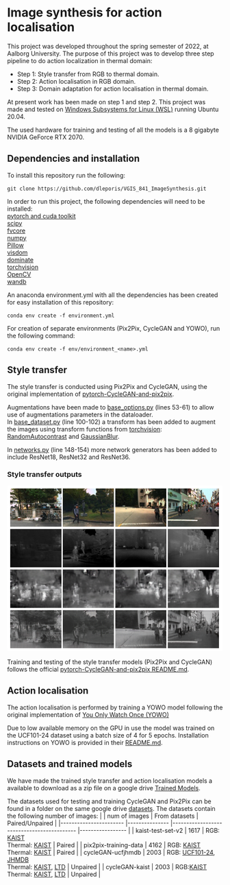 # Image synthesis for action localisation
This project was developed throughout the spring semester of 2022, at Aalborg University. The purpose of this project was to develop three step pipeline to do action localization in thermal domain: 
* Step 1: Style transfer from RGB to thermal domain.
* Step 2: Action localisation in RGB domain.
* Step 3: Domain adaptation for action localisation in thermal domain.

At present work has been made on step 1 and step 2. 
This project was made and tested on [Windows Subsystems for Linux (WSL)](https://docs.microsoft.com/en-us/windows/wsl/install) running Ubuntu 20.04.

The used hardware for training and testing of all the models is a 8 gigabyte NVIDIA GeForce RTX 2070. 

## Dependencies and installation
To install this repository run the following:
```
git clone https://github.com/dleporis/VGIS_841_ImageSynthesis.git
```

In order to run this project, the following dependencies will need to be installed: <br/>
[pytorch and cuda toolkit](https://pytorch.org/get-started/locally/)<br/>
[scipy](https://scipy.org/install/)<br/>
[fvcore](https://github.com/facebookresearch/fvcore) <br/>
[numpy](https://numpy.org/install/)<br/>
[Pillow](https://pillow.readthedocs.io/en/stable/installation.html) <br/>
[visdom](https://pypi.org/project/visdom/) <br/>
[dominate](https://pypi.org/project/dominate/) <br/>
[torchvision](https://pypi.org/project/torchvision/) <br/>
[OpenCV](https://pypi.org/project/opencv-python/) <br/>
[wandb](https://pypi.org/project/wandb/) <br/>

An anaconda environment.yml with all the dependencies has been created for easy installation of this repository: 
```
conda env create -f environment.yml
```

For creation of separate environments (Pix2Pix, CycleGAN and YOWO), run the following command:
```
conda env create -f env/environment_<name>.yml
```

## Style transfer
The style transfer is conducted using Pix2Pix and CycleGAN, using the original implementation of [pytorch-CycleGAN-and-pix2pix](https://github.com/junyanz/pytorch-CycleGAN-and-pix2pix).

Augmentations have been made to [base_options.py](./StyleTransfer/options/base_options.py) (lines 53-61) to allow use of augmentations parameters in the dataloader. <br/>
In [base_dataset.py](./StyleTransfer/data/base_dataset.py) (line 100-102) a transform has been added to augment the images using transform functions from [torchvision](https://pytorch.org/vision/main/transforms.html): [RandomAutocontrast](https://pytorch.org/vision/stable/generated/torchvision.transforms.RandomAutocontrast.html#torchvision.transforms.RandomAutocontrast) and [GaussianBlur](https://pytorch.org/vision/main/generated/torchvision.transforms.GaussianBlur.html#torchvision.transforms.GaussianBlur). 

In [networks.py](./StyleTransfer/models/networks.py) (line 148-154) more network generators has been added to include ResNet18, ResNet32 and ResNet36. 

### Style transfer outputs
![comparisonKAIST](./images/ComparisonKAIST.png)

Training and testing of the style transfer models (Pix2Pix and CycleGAN) follows the official [pytorch-CycleGAN-and-pix2pix README.md](./StyleTransfer/README.md).

## Action localisation
The action localisation is performed by training a YOWO model following the original implementation of [You Only Watch Once (YOWO)](https://github.com/wei-tim/YOWO)

Due to low available memory on the GPU in use the model was trained on the UCF101-24 dataset using a batch size of 4 for 5 epochs. Installation instructions on YOWO is provided in their [README.md](./ActionLocalisation/README.md).

## Datasets and trained models
We have made the trained style transfer and action localisation models a available to download as a zip file on a google drive [Trained Models](https://drive.google.com/drive/folders/1xBLLkEIWq7PSnG2qWfhP_9U_faygUok5?usp=sharing). 

The datasets used for testing and training CycleGAN and Pix2Pix can be found in a folder on the same google drive [datasets](https://drive.google.com/drive/folders/1xBLLkEIWq7PSnG2qWfhP_9U_faygUok5?usp=sharing).
The datasets contain the following number of images:
|                       	| num of images 	| From datasets                             	| Paired/Unpaired 	|
|-----------------------	|---------------	|-------------------------------------------	|-----------------	|
| kaist-test-set-v2     	| 1617          	| RGB: [KAIST](https://github.com/SoonminHwang/rgbt-ped-detection) <br>Thermal: [KAIST](https://github.com/SoonminHwang/rgbt-ped-detection)             	| Paired          	|
| pix2pix-training-data 	| 4162          	| RGB: [KAIST](https://github.com/SoonminHwang/rgbt-ped-detection) <br>Thermal: [KAIST](https://github.com/SoonminHwang/rgbt-ped-detection)             	| Paired          	|
| cycleGAN-ucfjhmdb     	| 2003          	| RGB: [UCF101-24](https://drive.google.com/file/d/1o2l6nYhd-0DDXGP-IPReBP4y1ffVmGSE/view), [JHMDB](http://jhmdb.is.tue.mpg.de/login)<br>Thermal: [KAIST](https://github.com/SoonminHwang/rgbt-ped-detection), [LTD](https://www.kaggle.com/datasets/ivannikolov/longterm-thermal-drift-dataset)  	| Unpaired        	|
| cycleGAN-kaist        	| 2003          	| RGB:[KAIST](https://github.com/SoonminHwang/rgbt-ped-detection)<br>Thermal: [KAIST](https://github.com/SoonminHwang/rgbt-ped-detection), [LTD](https://www.kaggle.com/datasets/ivannikolov/longterm-thermal-drift-dataset)         	| Unpaired        	|
